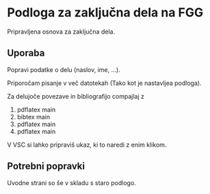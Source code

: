 # Podloga za zaključna dela na FGG
Pripravljena osnova za zaključna dela.


## Uporaba
Popravi podatke o delu (naslov, ime, ...).

Priporočam pisanje v več datotekah (Tako kot je nastavljea podloga).

Za delujoče povezave in bibliografijo compajlaj z
1. pdflatex main
2. bibtex main
3. pdflatex main
4. pdflatex main

V VSC si lahko pripraviš ukaz, ki to naredi z enim klikom.

## Potrebni popravki
Uvodne strani so še v skladu s staro podlogo.
